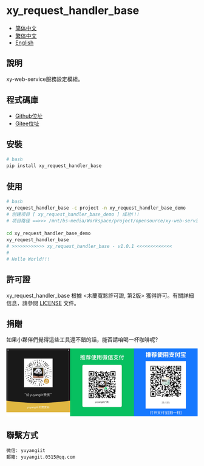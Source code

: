 <!--
 * @Author: 余洋 yuyangit.0515@qq.com
 * @Date: 2024-10-18 13:02:22
 * @LastEditors: 余洋 yuyangit.0515@qq.com
 * @LastEditTime: 2024-10-23 20:51:56
 * @FilePath: /xy_request_handler_base/readme/README_zh_TW.md
 * @Description: 这是默认设置,请设置`customMade`, 打开koroFileHeader查看配置 进行设置: https://github.com/OBKoro1/koro1FileHeader/wiki/%E9%85%8D%E7%BD%AE
-->
# xy_request_handler_base

- [简体中文](README_zh_CN.md)
- [繁体中文](README_zh_TW.md)
- [English](README_en.md)

## 說明

xy-web-service服務設定模組。

## 程式碼庫

- <a href="https://github.com/xy-web-service/xy_request_handler_base.git" target="_blank">Github位址</a>  
- <a href="https://gitee.com/xy-web-service/xy_request_handler_base.git" target="_blank">Gitee位址</a>

## 安裝

```bash
# bash
pip install xy_request_handler_base
```

## 使用

```bash
# bash
xy_request_handler_base -c project -n xy_request_handler_base_demo
# 创建项目 [ xy_request_handler_base_demo ] 成功!!!
# 项目路径 ==>>> /mnt/bs-media/Workspace/project/opensource/xy-web-service/xy_request_handler_base/test/xy_request_handler_base_demo

cd xy_request_handler_base_demo
xy_request_handler_base
# >>>>>>>>>>>> xy_request_handler_base - v1.0.1 <<<<<<<<<<<<<
#
# Hello World!!!
```

## 許可證
xy_request_handler_base 根據 <木蘭寬鬆許可證, 第2版> 獲得許可。有關詳細信息，請參閱 [LICENSE](../LICENSE) 文件。

## 捐贈

如果小夥伴們覺得這些工具還不錯的話，能否請咱喝一杯咖啡呢?  

![Pay-Total](./Pay-Total.png)

## 聯繫方式

```
微信: yuyangiit
郵箱: yuyangit.0515@qq.com
```